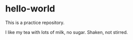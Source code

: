# hello-world
This is a practice repository.

I like my tea with lots of milk, no sugar. Shaken, not stirred.
